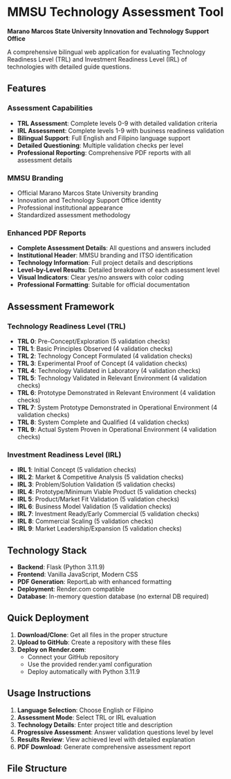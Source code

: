 # MMSU Technology Assessment Tool

**Marano Marcos State University Innovation and Technology Support Office**

A comprehensive bilingual web application for evaluating Technology Readiness Level (TRL) and Investment Readiness Level (IRL) of technologies with detailed guide questions.

## Features

### Assessment Capabilities
- **TRL Assessment**: Complete levels 0-9 with detailed validation criteria
- **IRL Assessment**: Complete levels 1-9 with business readiness validation
- **Bilingual Support**: Full English and Filipino language support
- **Detailed Questioning**: Multiple validation checks per level
- **Professional Reporting**: Comprehensive PDF reports with all assessment details

### MMSU Branding
- Official Marano Marcos State University branding
- Innovation and Technology Support Office identity
- Professional institutional appearance
- Standardized assessment methodology

### Enhanced PDF Reports
- **Complete Assessment Details**: All questions and answers included
- **Institutional Header**: MMSU branding and ITSO identification
- **Technology Information**: Full project details and descriptions
- **Level-by-Level Results**: Detailed breakdown of each assessment level
- **Visual Indicators**: Clear yes/no answers with color coding
- **Professional Formatting**: Suitable for official documentation

## Assessment Framework

### Technology Readiness Level (TRL)
- **TRL 0**: Pre-Concept/Exploration (5 validation checks)
- **TRL 1**: Basic Principles Observed (4 validation checks)
- **TRL 2**: Technology Concept Formulated (4 validation checks)
- **TRL 3**: Experimental Proof of Concept (4 validation checks)
- **TRL 4**: Technology Validated in Laboratory (4 validation checks)
- **TRL 5**: Technology Validated in Relevant Environment (4 validation checks)
- **TRL 6**: Prototype Demonstrated in Relevant Environment (4 validation checks)
- **TRL 7**: System Prototype Demonstrated in Operational Environment (4 validation checks)
- **TRL 8**: System Complete and Qualified (4 validation checks)
- **TRL 9**: Actual System Proven in Operational Environment (4 validation checks)

### Investment Readiness Level (IRL)
- **IRL 1**: Initial Concept (5 validation checks)
- **IRL 2**: Market & Competitive Analysis (5 validation checks)
- **IRL 3**: Problem/Solution Validation (5 validation checks)
- **IRL 4**: Prototype/Minimum Viable Product (5 validation checks)
- **IRL 5**: Product/Market Fit Validation (5 validation checks)
- **IRL 6**: Business Model Validation (5 validation checks)
- **IRL 7**: Investment Ready/Early Commercial (5 validation checks)
- **IRL 8**: Commercial Scaling (5 validation checks)
- **IRL 9**: Market Leadership/Expansion (5 validation checks)

## Technology Stack

- **Backend**: Flask (Python 3.11.9)
- **Frontend**: Vanilla JavaScript, Modern CSS
- **PDF Generation**: ReportLab with enhanced formatting
- **Deployment**: Render.com compatible
- **Database**: In-memory question database (no external DB required)

## Quick Deployment

1. **Download/Clone**: Get all files in the proper structure
2. **Upload to GitHub**: Create a repository with these files
3. **Deploy on Render.com**: 
   - Connect your GitHub repository
   - Use the provided render.yaml configuration
   - Deploy automatically with Python 3.11.9

## Usage Instructions

1. **Language Selection**: Choose English or Filipino
2. **Assessment Mode**: Select TRL or IRL evaluation
3. **Technology Details**: Enter project title and description
4. **Progressive Assessment**: Answer validation questions level by level
5. **Results Review**: View achieved level with detailed explanation
6. **PDF Download**: Generate comprehensive assessment report

## File Structure

